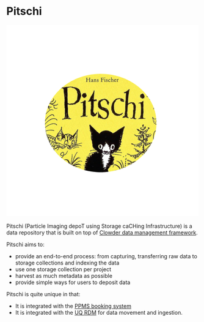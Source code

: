 #  Pitschi

![image](images/pitschi.png)

Pitschi (Particle Imaging depoT using Storage caCHing Infrastructure) is a data repository that is built on top of [Clowder data management framework](https://github.com/clowder-framework/). 

Pitschi aims to:
* provide an end-to-end process: from capturing, transferring raw data to storage collections and indexing the data
* use one storage collection per project
* harvest as much metadata as possible
* provide simple ways for users to deposit data

Pitschi is quite unique in that:
* It is integrated with the [PPMS booking system](https://www.stratocore.com/) 
* It is integrated with the [UQ RDM](https://research.uq.edu.au/rmbt/uqrdm) for data movement and ingestion.




